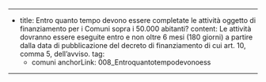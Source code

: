 ---
  - title: Entro quanto tempo devono essere completate le attività oggetto di finanziamento per i Comuni sopra i 50.000 abitanti?
    content: Le attività dovranno essere eseguite entro e non oltre 6 mesi (180 giorni) a partire dalla data di pubblicazione del decreto di finanziamento di cui art. 10, comma 5, dell’avviso.
    tag:
      - comuni
    anchorLink: 008_Entroquantotempodevonoess
---